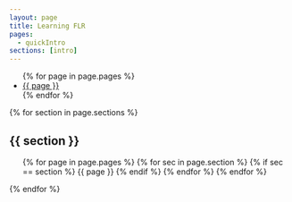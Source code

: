 ```yaml
---
layout: page
title: Learning FLR
pages:
  - quickIntro
sections: [intro]
---
```


<ul>
	{% for page in page.pages %}
    <li>
      <a href="{{ page }}/{{ page }}.html">{{ page }}</a>
    </li>
  {% endfor %}
</ul>


{% for section in page.sections %}
<h2>{{ section }}</h2>
	<ul>
		{% for page in page.pages %}
			{% for sec in page.section %}
				{% if sec == section %}
				{{ page }}
				{% endif %}   <!-- cat-match-p -->
			{% endfor %}  <!-- page-category -->
			{% endfor %} <!-- page -->
	</ul>
{% endfor %}
